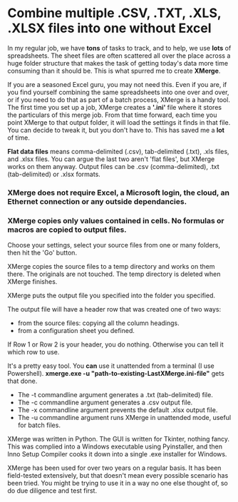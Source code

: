 # Combine multiple .CSV, .TXT, .XLS, .XLSX files into one without Excel

In my regular job, we have **tons** of tasks to track, and to help, we use **lots** of spreadsheets. The sheet files are often scattered all over the place across a huge folder structure that makes the task of getting today's data more time consuming than it should be.  This is what spurred me to create **XMerge**.

If you are a seasoned Excel guru, you may not need this.  Even if you are, if you find yourself combining the same spreadsheets into one over and over, or if you need to do that as part of a batch process, XMerge is a handy tool.  The first time you set up a job, XMerge creates a **'.ini'** file where it stores the particulars of this merge job.  From that time forward, each time you point XMerge to that output folder, it will load the settings it finds in that file. You can decide to tweak it, but you don't have to.  This has saved me a **lot** of time.

**Flat data files** means comma-delimited (.csv), tab-delimited (.txt), .xls files, and .xlsx files.  You can argue the last two aren't 'flat files', but XMerge works on them anyway.  Output files can be .csv (comma-delimited), .txt (tab-delimited) or .xlsx formats.

### XMerge does not require Excel, a Microsoft login, the cloud, an Ethernet connection or any outside dependancies.

### XMerge copies only values contained in cells. No formulas or macros are copied to output files.

Choose your settings, select your source files from one or many folders, then hit the 'Go' button.

XMerge copies the source files to a temp directory and works on them there.  The originals are not touched.  The temp directory is deleted when XMerge finishes.

XMerge puts the output file you specified into the folder you specified.

The output file will have a header row that was created one of two ways:

 - from the source files: copying all the column headings. 
 - from a configuration sheet you defined.

If Row 1 or Row 2 is your header, you do nothing. Otherwise you can tell it which row to use.

It's a pretty easy tool.  You **can** use it unattended from a terminal (I use Powershell).  **xmerge.exe -u "path-to-existing-LastXMerge.ini-file"** gets that done.

 - The -t commandline argument generates a .txt (tab-delimited) file.
 - The -c commandline argument generates a .csv output file.  
 - The -x commandline argument prevents the default .xlsx output file.
 - The -u commandline argument runs XMerge in unattended mode, useful for batch files.

XMerge was written in Python.  The GUI is written for Tkinter, nothing fancy.  This was complied into a Windows executable using Pyinstaller, and then Inno Setup Compiler cooks it down into a single .exe installer for Windows.

XMerge has been used for over two years on a regular basis. It has been field-tested extensively, but that doesn't mean every possible scenario has been tried.  You might be trying to use it in a way no one else thought of, so do due diligence and test first.
